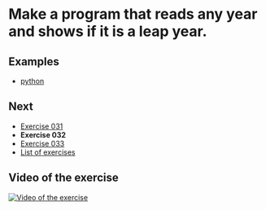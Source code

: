 # Make a program that reads any year and shows if it is a leap year.

## Examples

- [python](python)

## Next

- [Exercise 031](../031)
- **Exercise 032**
- [Exercise 033](../033)
- [List of exercises](../)

## Video of the exercise

[![Video of the exercise](https://img.youtube.com/vi/cyGY_83m4Xw/maxresdefault.jpg)](https://youtu.be/cyGY_83m4Xw)
